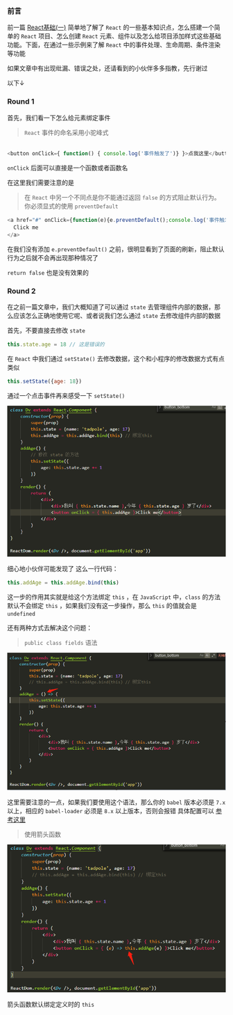 ### 前言

前一篇 [React基础(一)](https://github.com/Roamen/web-document/issues/19) 简单地了解了 `React` 的一些基本知识点，怎么搭建一个简单的 `React` 项目、怎么创建 `React` 元素、组件以及怎么给项目添加样式这些基础功能。下面，在通过一些示例来了解 `React` 中的事件处理、生命周期、条件渲染等功能

如果文章中有出现纰漏、错误之处，还请看到的小伙伴多多指教，先行谢过

以下↓

### Round 1

首先，我们看一下怎么给元素绑定事件

> `React` 事件的命名采用小驼峰式

```js

<button onClick={ function() { console.log('事件触发了')} }>点我这里</button>

```


`onClick` 后面可以直接是一个函数或者函数名

在这里我们需要注意的是

> 在 `React` 中另一个不同点是你不能通过返回 `false` 的方式阻止默认行为。你必须显式的使用 `preventDefault`

```js
<a href="#" onClick={function(e){e.preventDefault();console.log('事件触发了')}}>
  Click me
</a>
```
在我们没有添加 `e.preventDefault()` 之前，很明显看到了页面的刷新，阻止默认行为之后就不会再出现那种情况了

`return false` 也是没有效果的

### Round 2

在之前一篇文章中，我们大概知道了可以通过 `state` 去管理组件内部的数据，那么应该怎么正确地使用它呢、或者说我们怎么通过 `state` 去修改组件内部的数据

首先，不要直接去修改 `state`

```js
this.state.age = 18 // 这是错误的
```
在 `React` 中我们通过 `setState()` 去修改数据，这个和小程序的修改数据方式有点类似

```js
this.setState({age: 18})
```

通过一个点击事件再来感受一下 `setState()`

![image](https://raw.githubusercontent.com/Roamen/example/master/React/images/two-01.jpg)

细心地小伙伴可能发现了 这么一行代码：

```js
this.addAge = this.addAge.bind(this)
```

这一步的作用其实就是给这个方法绑定 `this` ，在 `JavaScript` 中，`class` 的方法默认不会绑定 `this` ，如果我们没有这一步操作，那么 `this` 的值就会是 `undefined`

还有两种方式去解决这个问题：

>  `public class fields` 语法

![image](https://raw.githubusercontent.com/Roamen/example/master/React/images/two-02.jpg)

这里需要注意的一点，如果我们要使用这个语法，那么你的 `babel`  版本必须是 `7.x` 以上，相应的 `babel-loader` 必须是 `8.x` 以上版本，否则会报错 具体配置可以 [参考这里](https://github.com/Roamen/example/tree/master/React/react-two)

> 使用箭头函数

![image](https://raw.githubusercontent.com/Roamen/example/master/React/images/two-03.jpg)

箭头函数默认绑定定义时的 `this`

